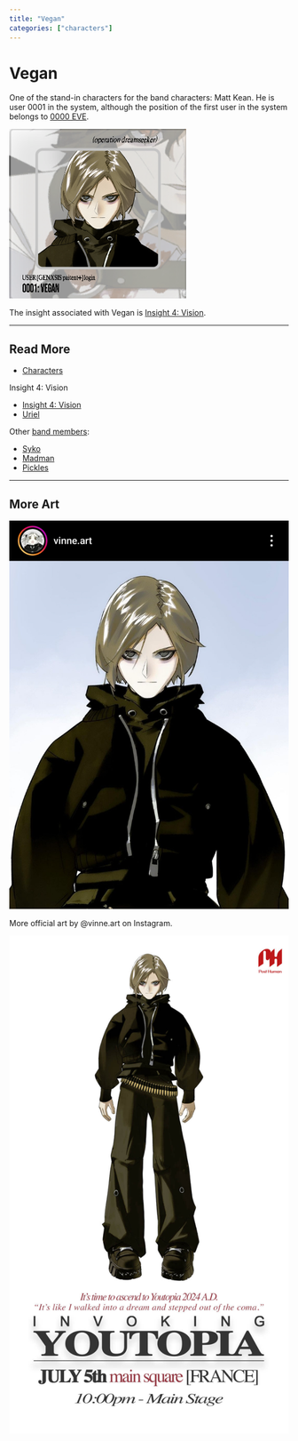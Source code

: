 ```yaml
---
title: "Vegan"
categories: ["characters"]
---
```

# Vegan

One of the stand-in characters for the band characters: Matt Kean. He is user 0001 in the system, 
although the position of the first user in the system belongs to [0000 EVE](eve).

![Avatar for Vegan](../../Resources/characters/vegan/img.png)

The insight associated with Vegan is [Insight 4: Vision](../lore/insight4-vision).

***

## Read More

- [Characters](characters)

Insight 4: Vision

- [Insight 4: Vision](../lore/insight4-vision)
- [Uriel](uriel)

Other [band members](characters#band-members):

- [Syko](syko)
- [Madman](madman)
- [Pickles](pickles)

***

## More Art

![Pickles by vinne.art, original artist](../../Resources/characters/vegan/vegan_art.jpg)

More official art by @vinne.art on Instagram.

![Official tour poster](../../Resources/characters/vegan/poster.jpg)